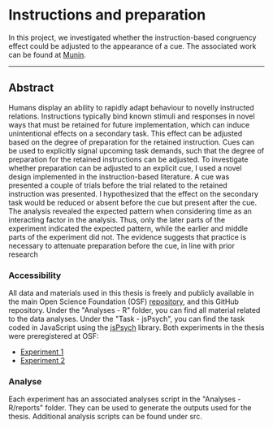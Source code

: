 # Instructions and preparation

In this project, we investigated whether the instruction-based congruency effect could be adjusted to the appearance of a cue. The associated work can be found at [Munin]().


--- 


## Abstract

Humans display an ability to rapidly adapt behaviour to novelly instructed relations.
Instructions typically bind known stimuli and responses in novel ways that must be retained
for future implementation, which can induce unintentional effects on a secondary task. This
effect can be adjusted based on the degree of preparation for the retained instruction. Cues can
be used to explicitly signal upcoming task demands, such that the degree of preparation for
the retained instructions can be adjusted. To investigate whether preparation can be adjusted
to an explicit cue, I used a novel design implemented in the instruction-based literature. A cue
was presented a couple of trials before the trial related to the retained instruction was
presented. I hypothesized that the effect on the secondary task would be reduced or absent
before the cue but present after the cue. The analysis revealed the expected pattern when
considering time as an interacting factor in the analysis. Thus, only the later parts of the
experiment indicated the expected pattern, while the earlier and middle parts of the
experiment did not. The evidence suggests that practice is necessary to attenuate preparation
before the cue, in line with prior research

### Accessibility

All data and materials used in this thesis is freely and publicly available in the main Open Science Foundation (OSF) [repository](https://osf.io/tvkgp/), and this GitHub repository. Under the "Analyses - R" folder, you can find all material related to the data analyses. Under the "Task - jsPsych", you can find the task coded in JavaScript using the [jsPsych](https://www.jspsych.org/) library.
Both experiments in the thesis were preregistered at OSF:
- [Experiment 1](https://osf.io/fu2w4)
- [Experiment 2](https://osf.io/9ejyx)


### Analyse

Each experiment has an associated analyses script in the "Analyses - R/reports" folder. They can be used to generate the outputs used for the thesis. Additional analysis scripts can be found under src.
